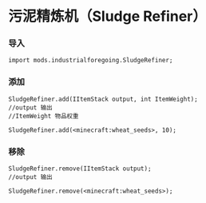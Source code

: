 # 污泥精炼机（Sludge Refiner）

### 导入

```
import mods.industrialforegoing.SludgeRefiner;
```

### 添加

```
SludgeRefiner.add(IItemStack output, int ItemWeight);
//output 输出
//ItemWeight 物品权重

SludgeRefiner.add(<minecraft:wheat_seeds>, 10);
```

### 移除

```
SludgeRefiner.remove(IItemStack output);
//output 输出

SludgeRefiner.remove(<minecraft:wheat_seeds>);
```
